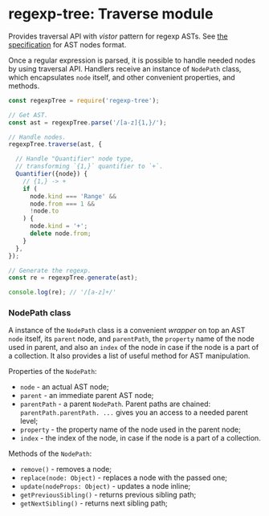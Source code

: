 # regexp-tree: Traverse module

Provides traversal API with _vistor_ pattern for regexp ASTs. See [the specification](https://github.com/DmitrySoshnikov/regexp-tree#ast-nodes-specification) for AST nodes format.

Once a regular expression is parsed, it is possible to handle needed nodes by using traversal API. Handlers receive an instance of `NodePath` class, which encapsulates `node` itself, and other convenient properties, and methods.

```js
const regexpTree = require('regexp-tree');

// Get AST.
const ast = regexpTree.parse('/[a-z]{1,}/');

// Handle nodes.
regexpTree.traverse(ast, {

  // Handle "Quantifier" node type,
  // transforming `{1,}` quantifier to `+`.
  Quantifier({node}) {
    // {1,} -> +
    if (
      node.kind === 'Range' &&
      node.from === 1 &&
      !node.to
    ) {
      node.kind = '+';
      delete node.from;
    }
  },
});

// Generate the regexp.
const re = regexpTree.generate(ast);

console.log(re); // '/[a-z]+/'
```
### NodePath class

A instance of the `NodePath` class is a convenient _wrapper_ on top an AST `node` itself, its `parent` node, and `parentPath`, the `property` name of the node used in parent, and also an `index` of the node in case if the node is a part of a collection. It also provides a list of useful method for AST manipulation.

Properties of the `NodePath`:

* `node` - an actual AST node;
* `parent` - an immediate parent AST node;
* `parentPath` - a parent `NodePath`. Parent paths are chained: `parentPath.parentPath. ...` gives you an access to a needed parent level;
* `property` - the property name of the node used in the parent node;
* `index` - the index of the node, in case if the node is a part of a collection.

Methods of the `NodePath`:

* `remove()` - removes a node;
* `replace(node: Object)` - replaces a node with the passed one;
* `update(nodeProps: Object)` - updates a node inline;
* `getPreviousSibling()` - returns previous sibling path;
* `getNextSibling()` - returns next sibling path;
